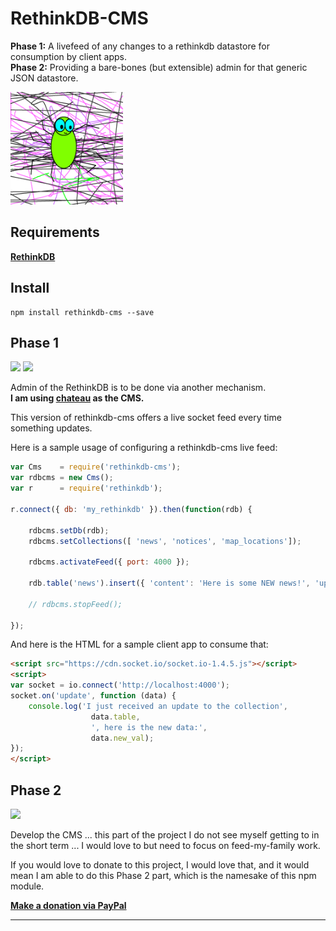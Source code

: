 # RethinkDB-CMS



**Phase 1:** A livefeed of any changes to a rethinkdb datastore for consumption by client apps.    
**Phase 2:** Providing a bare-bones (but extensible) admin for that generic JSON datastore.      


<img src="https://raw.githubusercontent.com/krisrandall/rethinkdb-cms/master/logo.png" width="180">


## Requirements

**[RethinkDB](https://www.rethinkdb.com/)**

## Install

```
npm install rethinkdb-cms --save
```


## Phase 1

  ![](https://img.shields.io/badge/status-work_in_progress-yellow.svg)
  ![](https://api.travis-ci.org/krisrandall/rethinkdb-cms.svg?branch=master)
  
  
Admin of the RethinkDB is to be done via another mechanism.   
**I am using [chateau](https://github.com/neumino/chateau) as the CMS.**


This version of rethinkdb-cms offers a live socket feed every time something updates.


Here is a sample usage of configuring a rethinkdb-cms live feed:

```javascript
var Cms    = require('rethinkdb-cms');
var rdbcms = new Cms();
var r      = require('rethinkdb');

r.connect({ db: 'my_rethinkdb' }).then(function(rdb) {

	rdbcms.setDb(rdb);
	rdbcms.setCollections([ 'news', 'notices', 'map_locations']);
	
	rdbcms.activateFeed({ port: 4000 });
	
	rdb.table('news').insert({ 'content': 'Here is some NEW news!', 'updatedDts' : new Date() });

	// rdbcms.stopFeed();
	
});


```

And here is the HTML for a sample client app to consume that:

```html
<script src="https://cdn.socket.io/socket.io-1.4.5.js"></script>
<script>
var socket = io.connect('http://localhost:4000');
socket.on('update', function (data) {
	console.log('I just received an update to the collection',
				  data.table, 
				  ', here is the new data:', 
				  data.new_val);
});
</script>
```



## Phase 2

  ![](https://img.shields.io/badge/status-on_hold-red.svg)
  
  
Develop the CMS ... this part of the project I do not see myself getting to in the short term ... I would love to but need to focus on feed-my-family work.

If you would love to donate to this project, I would love that, and it would mean I am able to do this Phase 2 part, which is the namesake of this npm module.


**[Make a donation via PayPal](https://www.paypal.com/cgi-bin/webscr?cmd=_s-xclick&hosted_button_id=EBCA9GCD7W3YJ)**




---

